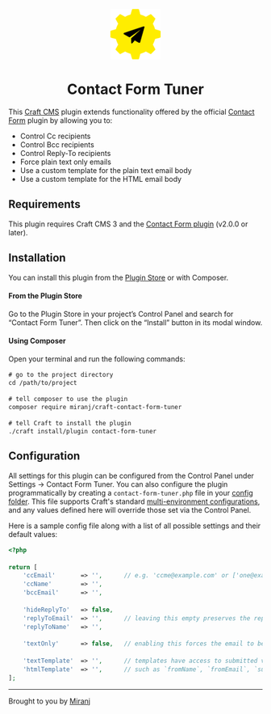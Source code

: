 <p align="center"><img src="./src/icon.svg" width="100" height="100" alt="Contact Form Tuner icon"></p>

<h1 align="center">Contact Form Tuner</h1>

This [Craft CMS][] plugin extends functionality offered by the official [Contact Form][cf] plugin by allowing you to:
- Control Cc recipients
- Control Bcc recipients
- Control Reply-To recipients
- Force plain text only emails
- Use a custom template for the plain text email body
- Use a custom template for the HTML email body

[craft cms]:https://craftcms.com
[cf]:https://github.com/craftcms/contact-form

## Requirements

This plugin requires Craft CMS 3 and the [Contact Form plugin][cf] (v2.0.0 or later).

## Installation

You can install this plugin from the [Plugin Store][ps] or with Composer.

[ps]:https://plugins.craftcms.com/

#### From the Plugin Store
Go to the Plugin Store in your project’s Control Panel and search for “Contact Form Tuner”.
Then click on the “Install” button in its modal window.

#### Using Composer
Open your terminal and run the following commands:

    # go to the project directory
    cd /path/to/project
    
    # tell composer to use the plugin
    composer require miranj/craft-contact-form-tuner
    
    # tell Craft to install the plugin
    ./craft install/plugin contact-form-tuner

## Configuration

All settings for this plugin can be configured from the Control Panel under Settings → Contact Form Tuner. You can also configure the plugin programmatically by creating a `contact-form-tuner.php` file in your [config folder][config]. This file supports Craft's standard [multi-environment configurations][multi], and any values defined here will override those set via the Control Panel.

[config]:https://docs.craftcms.com/v3/config/
[multi]:https://docs.craftcms.com/v3/config/environments.html#multi-environment-configs

Here is a sample config file along with a list of all possible settings and their default values:

```php
<?php

return [
    'ccEmail'       => '',      // e.g. 'ccme@example.com' or ['one@example.com', 'two@example.com']
    'ccName'        => '',
    'bccEmail'      => '',
    
    'hideReplyTo'   => false,
    'replyToEmail'  => '',      // leaving this empty preserves the reply-to set by Contact Form
    'replyToName'   => '',
    
    'textOnly'      => false,   // enabling this forces the email to be sent in plain text only
    
    'textTemplate'  => '',      // templates have access to submitted values
    'htmlTemplate'  => '',      // such as `fromName`, `fromEmail`, `subject` and `message`
];
```

---

Brought to you by [Miranj](https://miranj.in/)
